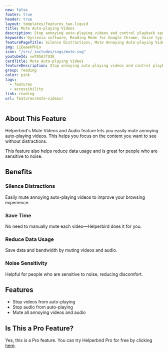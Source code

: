 ```yaml
---
new: false
footer: true
header: true
layout: templates/features_two.liquid
title: Mute Auto-playing Videos 
description: Stop annoying auto-playing videos and control playback speeds with Helperbird. Enjoy a quieter, more focused browsing experience on Chrome, Edge, Firefox, iPad, and iPhone.
keywords: Dyslexia software, Reading Mode for Google Chrome, Voice typing for Chrome, Text to speech for Chrome, text reader, Immersive Reader, dyslexia fonts, accessibility software, dyslexia software, Helperbird for Edge, Helperbird for Firefox, Helperbird for Chrome, Opendyslexic for Chrome, OpenDyslexic
featurePageTitle: Silence Distractions, Mute Annoying Auto-playing Videos with Ease
img: i1EeaekPHIo
icon: "/src/_includes/svgs/mute.svg"
youtubeId: vwT8SAJfU3E
cardTitle: Mute Auto-playing Videos 
featureDescription: Stop annoying auto-playing videos and control playback speeds with Helperbird. Enjoy a quieter, more focused browsing experience on Chrome, Edge, Firefox, iPad, and iPhone.
group: reading
color: pink
tags: 
  - features
  - accessibility
link: reading
url: features/mute-videos/
---
```


## About This Feature

Helperbird's Mute Videos and Audio feature lets you easily mute annoying auto-playing videos. This helps you focus on the content you want to see without distractions.

This feature also helps reduce data usage and is great for people who are sensitive to noise.

## Benefits

### Silence Distractions
Easily mute annoying auto-playing videos to improve your browsing experience.

### Save Time
No need to manually mute each video—Helperbird does it for you.

### Reduce Data Usage
Save data and bandwidth by muting videos and audio.

### Noise Sensitivity
Helpful for people who are sensitive to noise, reducing discomfort.

## Features

- Stop videos from auto-playing
- Stop audio from auto-playing
- Mute all annoying videos and audio

## Is This a Pro Feature?

Yes, this is a Pro feature. You can try Helperbird Pro for free by clicking [here](/pricing/).
